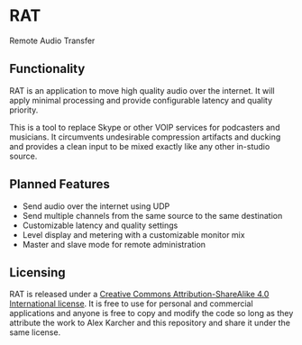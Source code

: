 # RAT
Remote Audio Transfer

Functionality
-------------
RAT is an application to move high quality audio over the internet. It will apply minimal processing and provide configurable latency and quality priority.

This is a tool to replace Skype or other VOIP services for podcasters and musicians. It circumvents undesirable compression artifacts and ducking and provides a clean input to be mixed exactly like any other in-studio source.

Planned Features
----------

- Send audio over the internet using UDP
- Send multiple channels from the same source to the same destination
- Customizable latency and quality settings
- Level display and metering with a customizable monitor mix
- Master and slave mode for remote administration

Licensing
-----
RAT is released under a [Creative Commons Attribution-ShareAlike 4.0 International license](http://creativecommons.org/licenses/by-sa/4.0/).
It is free to use for personal and commercial applications and anyone is free to copy and modify the code so long as they attribute the work to Alex Karcher and this repository and share it under the same license.
